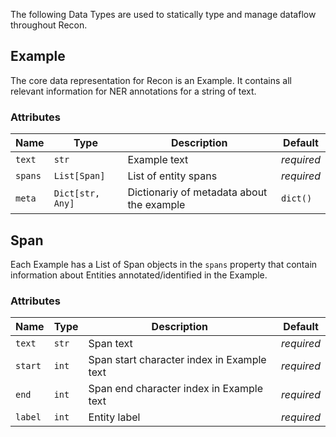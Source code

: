 The following Data Types are used to statically type and manage
dataflow throughout Recon.

## Example

The core data representation for Recon is an Example. It contains all relevant information
for NER annotations for a string of text.

### Attributes

| Name    | Type             | Description                                   | Default    |
|---------|------------------|-----------------------------------------------|------------|
| `text`  | `str`            | Example text                                  | *required* |
| `spans` | `List[Span]`     | List of entity spans                          | *required* |
| `meta`  | `Dict[str, Any]` | Dictionariy of metadata about the example     | `dict()`   |

## Span

Each Example has a List of Span objects in the `spans` property that contain information
about Entities annotated/identified in the Example.

### Attributes

| Name    | Type   | Description                                | Default    |
|---------|--------|--------------------------------------------|------------|
| `text`  | `str`  | Span text                                  | *required* |
| `start` | `int`  | Span start character index in Example text | *required* |
| `end`   | `int`  | Span end character index in Example text   | *required* |
| `label` | `int`  | Entity label                               | *required* |



<!-- text: str
    """Span text"""
    start: int
    """Span start character index in Example text."""
    end: int
    """Span end character index in Example text."""
    label: str
    """Entity label""" -->
<!-- ::: recon.types
 -->